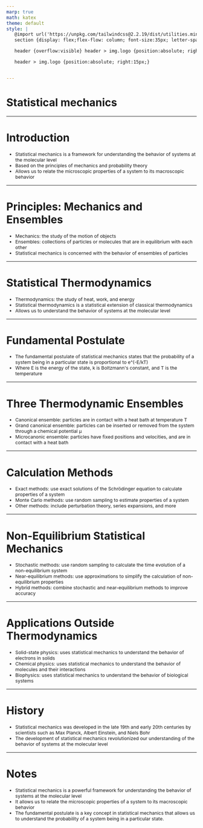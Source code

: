 ```yaml
---
marp: true
math: katex
theme: default
style: |
   @import url('https://unpkg.com/tailwindcss@2.2.19/dist/utilities.min.css');
   section {display: flex;flex-flow: column; font-size:35px; letter-spacing:1.4px;}

   header {overflow:visible} header > img.logo {position:absolute; right:15px;}

   header > img.logo {position:absolute; right:15px;}


---
```

<!-- backgroundImage: url('backgrounds/hhholographic (1).png') -->
<!-- _class: lead -->

 # Statistical mechanics

---
<style scoped>p,li {font-size:0.88em}</style>

 # Introduction

- Statistical mechanics is a framework for understanding the behavior of systems at the molecular level
- Based on the principles of mechanics and probability theory
- Allows us to relate the microscopic properties of a system to its macroscopic behavior

---
<style scoped>p,li {font-size:0.88em}</style>

 # Principles: Mechanics and Ensembles

- Mechanics: the study of the motion of objects
- Ensembles: collections of particles or molecules that are in equilibrium with each other
- Statistical mechanics is concerned with the behavior of ensembles of particles

---
<style scoped>p,li {font-size:0.88em}</style>

 # **Statistical Thermodynamics**
- Thermodynamics: the study of heat, work, and energy
- Statistical thermodynamics is a statistical extension of classical thermodynamics
- Allows us to understand the behavior of systems at the molecular level


---
<style scoped>p,li {font-size:0.92em}</style>

 # Fundamental Postulate

- The fundamental postulate of statistical mechanics states that the probability of a system being in a particular state is proportional to e^(-E/kT)
- Where E is the energy of the state, k is Boltzmann's constant, and T is the temperature

---
<style scoped>p,li {font-size:0.88em}</style>

 # Three Thermodynamic Ensembles

- Canonical ensemble: particles are in contact with a heat bath at temperature T
- Grand canonical ensemble: particles can be inserted or removed from the system through a chemical potential μ
- Microcanonic ensemble: particles have fixed positions and velocities, and are in contact with a heat bath

---
<style scoped>p,li {font-size:0.88em}</style>

 # Calculation Methods

- Exact methods: use exact solutions of the Schrödinger equation to calculate properties of a system
- Monte Carlo methods: use random sampling to estimate properties of a system
- Other methods: include perturbation theory, series expansions, and more

---
<style scoped>p,li {font-size:0.88em}</style>

 # Non-Equilibrium Statistical Mechanics
- Stochastic methods: use random sampling to calculate the time evolution of a non-equilibrium system
- Near-equilibrium methods: use approximations to simplify the calculation of non-equilibrium properties
- Hybrid methods: combine stochastic and near-equilibrium methods to improve accuracy


---
<style scoped>p,li {font-size:0.88em}</style>

 # Applications Outside Thermodynamics
- Solid-state physics: uses statistical mechanics to understand the behavior of electrons in solids
- Chemical physics: uses statistical mechanics to understand the behavior of molecules and their interactions
- Biophysics: uses statistical mechanics to understand the behavior of biological systems


---
<style scoped>p,li {font-size:0.92em}</style>

 # **History**

- Statistical mechanics was developed in the late 19th and early 20th centuries by scientists such as Max Planck, Albert Einstein, and Niels Bohr
- The development of statistical mechanics revolutionized our understanding of the behavior of systems at the molecular level

---
<style scoped>p,li {font-size:0.88em}</style>

 # Notes

- Statistical mechanics is a powerful framework for understanding the behavior of systems at the molecular level
- It allows us to relate the microscopic properties of a system to its macroscopic behavior
- The fundamental postulate is a key concept in statistical mechanics that allows us to understand the probability of a system being in a particular state.